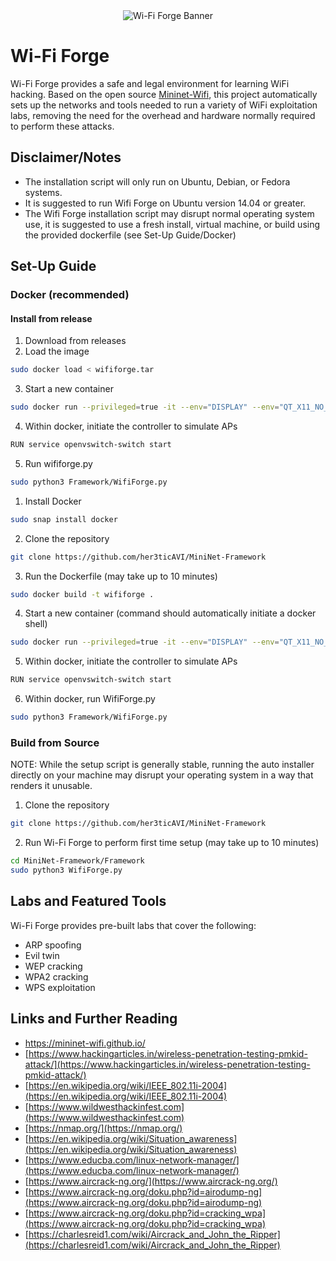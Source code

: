 <div style="text-align: center;">
  <img src="https://github.com/her3ticAVI/MiniNet-Framework/blob/main/images/wifi.png" alt="Wi-Fi Forge Banner">
</div>

# Wi-Fi Forge

Wi-Fi Forge provides a safe and legal environment for learning WiFi hacking. Based on the open source [Mininet-Wifi](https://github.com/intrig-unicamp/mininet-wifi/tree/master?tab=readme-ov-file), this project automatically sets up the networks and tools needed to run a variety of WiFi exploitation labs, removing the need for the overhead and hardware normally required to perform these attacks. 

## Disclaimer/Notes

- The installation script will only run on Ubuntu, Debian, or Fedora systems. 
- It is suggested to run Wifi Forge on Ubuntu version 14.04 or greater. 
- The Wifi Forge installation script may disrupt normal operating system use, it is suggested to use a fresh install, virtual machine, or build using the provided dockerfile (see Set-Up Guide/Docker)

## Set-Up Guide

### Docker (recommended)

#### Install from release

1. Download from releases
2. Load the image
  ```bash
  sudo docker load < wififorge.tar
  ```
3. Start a new container
  ```bash
  sudo docker run --privileged=true -it --env="DISPLAY" --env="QT_X11_NO_MITSHM=1" -v /tmp/.X11-unix:/tmp/.X11-unix:rw -v /sys/:/sys -v /lib/modules/:/lib/modules/ --name mininet-wifi --network=host --hostname mininet-wifi wififorge /bin/bash
  ```
4. Within docker, initiate the controller to simulate APs
```bash
RUN service openvswitch-switch start
```
5. Run wififorge.py
```bash
sudo python3 Framework/WifiForge.py
```

1. Install Docker
```bash
sudo snap install docker
```

2. Clone the repository
```bash
git clone https://github.com/her3ticAVI/MiniNet-Framework
```

3. Run the Dockerfile (may take up to 10 minutes)
```bash
sudo docker build -t wififorge .
```

4. Start a new container (command should automatically initiate a docker shell)
```bash
sudo docker run --privileged=true -it --env="DISPLAY" --env="QT_X11_NO_MITSHM=1" -v /tmp/.X11-unix:/tmp/.X11-unix:rw -v /sys/:/sys -v /lib/modules/:/lib/modules/ --name mininet-wifi --network=host --hostname mininet-wifi wififorge /bin/bash
```

5. Within docker, initiate the controller to simulate APs
```bash
RUN service openvswitch-switch start
```

6. Within docker, run WifiForge.py
```bash
sudo python3 Framework/WifiForge.py
```
### Build from Source


NOTE: While the setup script is generally stable, running the auto installer directly on  your machine may disrupt your operating system in a way that renders it unusable. 

1. Clone the repository
```bash
git clone https://github.com/her3ticAVI/MiniNet-Framework
```

2. Run Wi-Fi Forge to perform first time setup (may take up to 10 minutes)
```bash
cd MiniNet-Framework/Framework
sudo python3 WifiForge.py
```

## Labs and Featured Tools

Wi-Fi Forge provides pre-built labs that cover the following:

- ARP spoofing
- Evil twin 
- WEP cracking
- WPA2 cracking
- WPS exploitation 

## Links and Further Reading 

- https://mininet-wifi.github.io/ 
- [https://www.hackingarticles.in/wireless-penetration-testing-pmkid-attack/](https://www.hackingarticles.in/wireless-penetration-testing-pmkid-attack/)
- [https://en.wikipedia.org/wiki/IEEE_802.11i-2004](https://en.wikipedia.org/wiki/IEEE_802.11i-2004)
- [https://www.wildwesthackinfest.com](https://www.wildwesthackinfest.com)
- [https://nmap.org/](https://nmap.org/)
- [https://en.wikipedia.org/wiki/Situation_awareness](https://en.wikipedia.org/wiki/Situation_awareness)
- [https://www.educba.com/linux-network-manager/](https://www.educba.com/linux-network-manager/)
- [https://www.aircrack-ng.org/](https://www.aircrack-ng.org/)
- [https://www.aircrack-ng.org/doku.php?id=airodump-ng](https://www.aircrack-ng.org/doku.php?id=airodump-ng)
- [https://www.aircrack-ng.org/doku.php?id=cracking_wpa](https://www.aircrack-ng.org/doku.php?id=cracking_wpa)
- [https://charlesreid1.com/wiki/Aircrack_and_John_the_Ripper](https://charlesreid1.com/wiki/Aircrack_and_John_the_Ripper)



